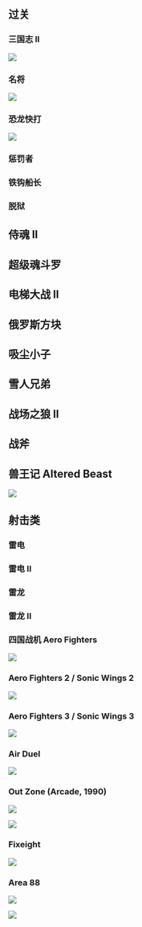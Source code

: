 ## 过关

### 三国志 II

![](https://www.arcade-museum.com/images/118/118124215853.png)

### 名将

![](https://www.arcade-museum.com/images/118/1181242065281.png)

### 恐龙快打

![](https://www.arcade-museum.com/images/118/1181242065213.png)

### 惩罚者

### 铁钩船长

### 脱狱

## 侍魂 II

## 超级魂斗罗

## 电梯大战 II

## 俄罗斯方块

## 吸尘小子

## 雪人兄弟

## 战场之狼 II

## 战斧 

## 兽王记 Altered Beast 

![](https://photos.wowroms.com/emulators-roms-logo/54/1773/420-420/altbeast.jpg)

## 射击类

### 雷电

### 雷电 II

### 雷龙 

### 雷龙 II

### 四国战机 Aero Fighters 

![](https://photos.wowroms.com/emulators-roms-logo/54/1697/420-420/aerfboot.jpg)

### Aero Fighters 2 / Sonic Wings 2

![](https://photos.wowroms.com/emulators-roms-logo/54/7392/420-420/sonicwi2.jpg)

### Aero Fighters 3 / Sonic Wings 3

![](https://photos.wowroms.com/emulators-roms-logo/54/7393/420-420/sonicwi3.jpg)

### Air Duel 

![](https://photos.wowroms.com/emulators-roms-logo/54/1722/420-420/airduel.jpg)

### Out Zone (Arcade, 1990)

![](https://photos.wowroms.com/emulators-roms-logo/54/5787/420-420/outzone.jpg)

 
![](http://www.emugek.com/assets/image/5outzone.png)

### Fixeight

![](https://photos.wowroms.com/emulators-roms-logo/29/83112/420-420/fixeighta-image.jpg)

### Area 88

![](https://photos.wowroms.com/emulators-roms-logo/54/1888/420-420/area88r.jpg)

![](https://www.arcade-museum.com/images/118/118124204831.png)
